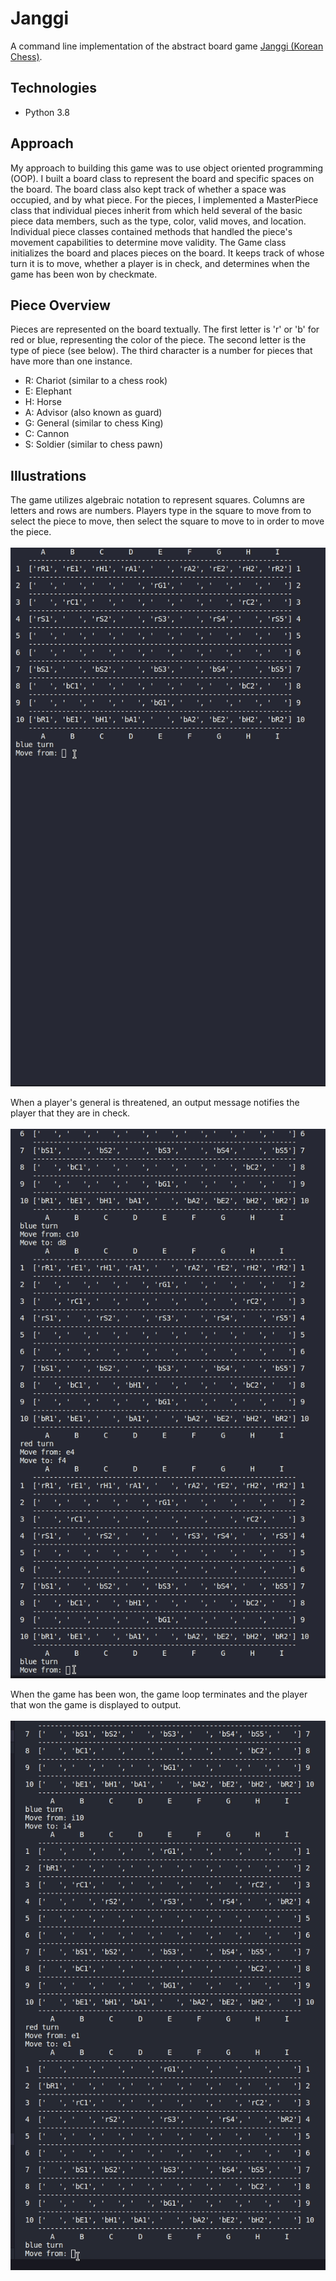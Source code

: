 # Janggi
A command line implementation of the abstract board game [Janggi (Korean Chess)](https://en.wikipedia.org/wiki/Janggi). 

## Technologies
- Python 3.8

## Approach
My approach to building this game was to use object oriented programming (OOP). I built a board class to represent the board and specific spaces on the board. The board class also kept track of whether a space was occupied, and by what piece. For the pieces, I implemented a MasterPiece class that individual pieces inherit from which held several of the basic piece data members, such as the type, color, valid moves, and location. Individual piece classes contained methods that handled the piece's movement capabilities to determine move validity. The Game class initializes the board and places pieces on the board. It keeps track of whose turn it is to move, whether a player is in check, and determines when the game has been won by checkmate. 

## Piece Overview
Pieces are represented on the board textually. The first letter is 'r' or 'b' for red or blue, representing the color of the piece. The second letter is the type of piece (see below). The third character is a number for pieces that have more than one instance.
- R: Chariot (similar to a chess rook)
- E: Elephant
- H: Horse
- A: Advisor (also known as guard)
- G: General (similar to chess King)
- C: Cannon
- S: Soldier (similar to chess pawn)

## Illustrations
The game utilizes algebraic notation to represent squares. Columns are letters and rows are numbers.
Players type in the square to move from to select the piece to move, then select the square to move
to in order to move the piece. <br/><br/>
![](./gifs/opening-move.gif)

When a player's general is threatened, an output message notifies the player that they are in check. <br/><br/>
![](./gifs/check.gif)

When the game has been won, the game loop terminates and the player that won the game is displayed to output. <br/><br/>
![](./gifs/checkmate.gif)
